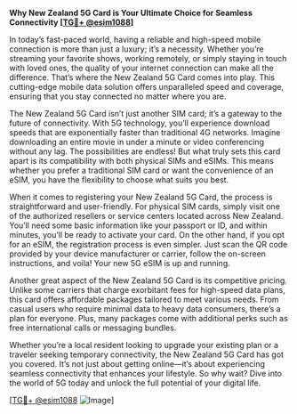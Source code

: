 **Why New Zealand 5G Card is Your Ultimate Choice for Seamless Connectivity [[TG💪+ @esim1088](https://t.me/s/esim1088)]**

In today’s fast-paced world, having a reliable and high-speed mobile connection is more than just a luxury; it’s a necessity. Whether you’re streaming your favorite shows, working remotely, or simply staying in touch with loved ones, the quality of your internet connection can make all the difference. That’s where the New Zealand 5G Card comes into play. This cutting-edge mobile data solution offers unparalleled speed and coverage, ensuring that you stay connected no matter where you are.

The New Zealand 5G Card isn’t just another SIM card; it’s a gateway to the future of connectivity. With 5G technology, you’ll experience download speeds that are exponentially faster than traditional 4G networks. Imagine downloading an entire movie in under a minute or video conferencing without any lag. The possibilities are endless! But what truly sets this card apart is its compatibility with both physical SIMs and eSIMs. This means whether you prefer a traditional SIM card or want the convenience of an eSIM, you have the flexibility to choose what suits you best.

When it comes to registering your New Zealand 5G Card, the process is straightforward and user-friendly. For physical SIM cards, simply visit one of the authorized resellers or service centers located across New Zealand. You’ll need some basic information like your passport or ID, and within minutes, you’ll be ready to activate your card. On the other hand, if you opt for an eSIM, the registration process is even simpler. Just scan the QR code provided by your device manufacturer or carrier, follow the on-screen instructions, and voila! Your new 5G eSIM is up and running.

Another great aspect of the New Zealand 5G Card is its competitive pricing. Unlike some carriers that charge exorbitant fees for high-speed data plans, this card offers affordable packages tailored to meet various needs. From casual users who require minimal data to heavy data consumers, there’s a plan for everyone. Plus, many packages come with additional perks such as free international calls or messaging bundles.

Whether you’re a local resident looking to upgrade your existing plan or a traveler seeking temporary connectivity, the New Zealand 5G Card has got you covered. It’s not just about getting online—it’s about experiencing seamless connectivity that enhances your lifestyle. So why wait? Dive into the world of 5G today and unlock the full potential of your digital life.

[[TG💪+ @esim1088](https://t.me/s/esim1088) ![Image](https://i.postimg.cc/Y0z9fWf4/image.png)]